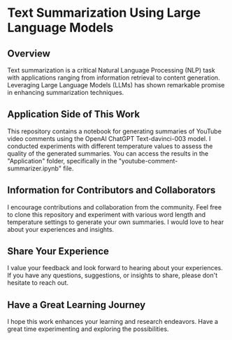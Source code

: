 # Text Summarization Using Large Language Models

## Overview

Text summarization is a critical Natural Language Processing (NLP) task with applications ranging from information retrieval to content generation. Leveraging Large Language Models (LLMs) has shown remarkable promise in enhancing summarization techniques.




## Application Side of This Work

This repository contains a notebook for generating summaries of YouTube video comments using the OpenAI ChatGPT Text-davinci-003 model. I conducted experiments with different temperature values to assess the quality of the generated summaries. You can access the results in the "Application" folder, specifically in the "youtube-comment-summarizer.ipynb" file.

## Information for Contributors and Collaborators

I encourage contributions and collaboration from the community. Feel free to clone this repository and experiment with various word length and temperature settings to generate your own summaries. I would love to hear about your experiences and insights.

## Share Your Experience

I value your feedback and look forward to hearing about your experiences. If you have any questions, suggestions, or insights to share, please don't hesitate to reach out.

## Have a Great Learning Journey

I hope this work enhances your learning and research endeavors. Have a great time experimenting and exploring the possibilities.
